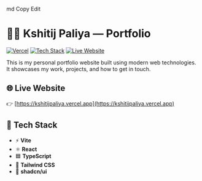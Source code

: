 md
Copy
Edit

# 👨‍💻 Kshitij Paliya — Portfolio

[![Vercel](https://img.shields.io/badge/Hosted%20on-Vercel-black?logo=vercel)](https://vercel.com)
[![Tech Stack](https://img.shields.io/badge/Tech%20Stack-React%2C%20TypeScript%2C%20Tailwind-blue)](#-tech-stack)
[![Live Website](https://img.shields.io/badge/Visit-Live%20Website-green?style=flat&logo=google-chrome)](https://kshitijpaliya.vercel.app)

This is my personal portfolio website built using modern web technologies. It showcases my work, projects, and how to get in touch.

## 🌐 Live Website

👉 [https://kshitijpaliya.vercel.app](https://kshitijpaliya.vercel.app)

## 🚀 Tech Stack

- ⚡ **Vite**
- ⚛️ **React**
- 🟦 **TypeScript**
- 🎨 **Tailwind CSS**
- 🧩 **shadcn/ui**
